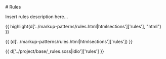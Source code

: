 <section class="copy">
# Rules

Insert rules description here...

{{ highlight(d['../markup-patterns/rules.html|htmlsections']['rules'], "html") }}

{{ (d['../markup-patterns/rules.html|htmlsections']['rules']) }}

{{ d['../project/base/_rules.scss|idio']['rules'] }}

</section>
